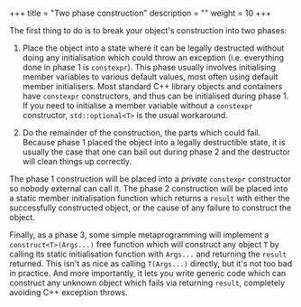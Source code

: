 +++
title = "Two phase construction"
description = ""
weight = 10
+++

The first thing to do is to break your object's construction into two phases:

1. Place the object into a state where it can be legally destructed
without doing any initialisation which could throw an exception (i.e. everything
done in phase 1 is `constexpr`). This phase usually involves initialising member
variables to various default values, most often using default member initialisers.
Most standard C++ library objects
and containers have `constexpr` constructors, and thus can be initialised
during phase 1. If you need to initialise a member variable without
a `constexpr` constructor, `std::optional<T>` is the usual workaround.

2. Do the remainder of the construction, the parts which could fail.
Because phase 1 placed the object into a legally destructible state,
it is usually the case that one can bail out during phase 2 and the
destructor will clean things up correctly.

The phase 1 construction will be placed into a *private* `constexpr`
constructor so nobody external can call it. The phase 2 construction will be placed into a static
member initialisation function which returns a `result` with either
the successfully constructed object, or the cause of any failure to
construct the object.

Finally, as a phase 3,
some simple metaprogramming will implement a `construct<T>(Args...)`
free function which will construct any object `T` by calling its
static initialisation function with `Args...` and returning the
`result` returned. This isn't as nice as calling `T(Args...)` directly,
but it's not too bad in practice. And more importantly, it lets you
write generic code which can construct any unknown object which
fails via returning `result`, completely avoiding C++ exception throws.
